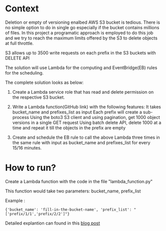 # Context
Deletion or empty of versioning enalbed AWS S3 bucket is tedious. There is no simple option to do in single go especially if the bucket contains millions of files.
In this project a programatic approach is employed to do this job and we try to reach the maximum limits offered by the S3 to delete objects at full throttle.

S3 allows up to 3500 write requests on each prefix in the S3 buckets with DELETE API

The solution will use Lambda for the computing and EventBridge(EB) rules for the scheduling.

The complete solution looks as below:

1. Create a Lambda service role that has read and delete permission on the respective S3 bucket.

2. Write a Lambda function(GitHub link) with the following features:
It takes bucket_name and prefixes_list as input
Each prefix will create a sub-process
Using the boto3 S3 client and using pagination, get 1000 object versions in a single GET request
Using batch delete API, delete 1000 at a time
and repeat it till the objects in the prefix are empty

3. Create and schedule the EB rule to call the above Lambda three times in the same rule with input as bucket_name and prefixes_list for every 15/16 minutes.

# How to run?
Create a Lambda function with the code in the file "lambda_function.py"

This function would take two parameters: bucket_name, prefix_list

Example : 
```
{'bucket_name': 'fill-in-the-bucket-name', 'prefix_list': "['prefix/1/1','prefix/2/2']"}
```

Detailed explantion can found in this [blog post](https://medium.com/@rapurukirity/deletion-of-millions-of-objects-from-versioning-enabled-aws-s3-822461437d41)

